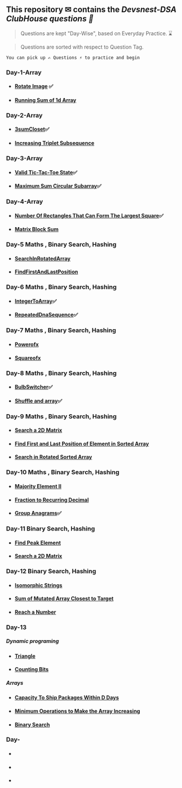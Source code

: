 ## This repository ✉ contains the *Devsnest-DSA ClubHouse questions 🚀*

> Questions are kept "Day-Wise", based on Everyday Practice. ⌛


> Questions are sorted with respect to Question Tag.

`You can pick up ✍ Questions ⚡ to practice and begin`

### Day-1-Array
- #### [Rotate Image](https://leetcode.com/problems/rotate-image/) ✅ 
- #### [Running Sum of 1d Array](https://leetcode.com/problems/running-sum-of-1d-array/)

### Day-2-Array
- #### [3sumCloset](https://leetcode.com/problems/3sum-closest/)✅ 
- #### [ Increasing Triplet Subsequence](https://leetcode.com/problems/increasing-triplet-subsequence/)

### Day-3-Array
- #### [Valid Tic-Tac-Toe State](https://leetcode.com/problems/valid-tic-tac-toe-state/)✅ 
- #### [Maximum Sum Circular Subarray](https://leetcode.com/problems/maximum-sum-circular-subarray/)✅ 

### Day-4-Array 
- #### [Number Of Rectangles That Can Form The Largest Square](https://leetcode.com/problems/number-of-rectangles-that-can-form-the-largest-square/)✅ 
- #### [ Matrix Block Sum](https://leetcode.com/problems/matrix-block-sum/)

### Day-5 Maths , Binary Search, Hashing
- #### [SearchInRotatedArray]( https://leetcode.com/problems/search-in-rotated-sorted-array/)
- #### [FindFirstAndLastPosition]( https://leetcode.com/problems/find-first-and-last-position-of-element-in-sorted-array/)

### Day-6 Maths , Binary Search, Hashing
- #### [IntegerToArray]( https://leetcode.com/problems/integer-to-roman/)✅ 
- #### [RepeatedDnaSequence]( https://leetcode.com/problems/repeated-dna-sequences/)✅ 

### Day-7 Maths , Binary Search, Hashing
- #### [Powerofx](https://leetcode.com/problems/powx-n/)
- #### [Squareofx](https://leetcode.com/problems/sqrtx/)

### Day-8 Maths , Binary Search, Hashing
- #### [BulbSwitcher](https://leetcode.com/problems/bulb-switcher/)✅ 
- #### [Shuffle and array](https://leetcode.com/problems/shuffle-an-array/)✅ 

### Day-9  Maths , Binary Search, Hashing
- #### [Search a 2D Matrix](https://leetcode.com/problems/search-a-2d-matrix/)
- #### [Find First and Last Position of Element in Sorted Array](https://leetcode.com/problems/find-first-and-last-position-of-element-in-sorted-array/)
- #### [ Search in Rotated Sorted Array](https://leetcode.com/problems/search-in-rotated-sorted-array/)

### Day-10 Maths , Binary Search, Hashing
- #### [Majority Element II](https://leetcode.com/problems/majority-element-ii/)
- #### [Fraction to Recurring Decimal](https://leetcode.com/problems/fraction-to-recurring-decimal/)
- #### [Group Anagrams](https://leetcode.com/problems/group-anagrams/)✅ 

### Day-11 Binary Search, Hashing 
- #### [ Find Peak Element](https://leetcode.com/problems/find-peak-element/)
- #### [Search a 2D Matrix](https://leetcode.com/problems/search-a-2d-matrix/)

### Day-12 Binary Search, Hashing 
- #### [Isomorphic Strings](https://leetcode.com/problems/isomorphic-strings/)
- #### [Sum of Mutated Array Closest to Target](https://leetcode.com/problems/sum-of-mutated-array-closest-to-target/)
- #### [ Reach a Number](https://leetcode.com/problems/reach-a-number/)

### Day-13 

##### Dynamic programing

- #### [Triangle](https://leetcode.com/problems/triangle/)
- #### [Counting Bits](https://leetcode.com/problems/counting-bits/)

##### Arrays

- #### [ Capacity To Ship Packages Within D Days](https://leetcode.com/problems/capacity-to-ship-packages-within-d-days/)
- #### [Minimum Operations to Make the Array Increasing](https://leetcode.com/problems/minimum-operations-to-make-the-array-increasing/)
- #### [Binary Search](https://leetcode.com/problems/binary-search/)

### Day-
- #### []()
- #### []()
- #### []()